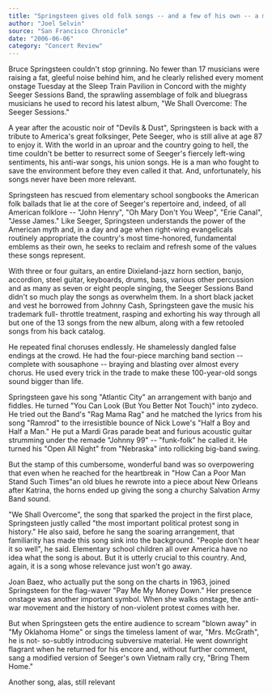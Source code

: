 ```yaml
---
title: "Springsteen gives old folk songs -- and a few of his own -- a mighty roar with his Seeger Sessions Band"
author: "Joel Selvin"
source: "San Francisco Chronicle"
date: "2006-06-06"
category: "Concert Review"
---
```


Bruce Springsteen couldn't stop grinning. No fewer than 17 musicians were raising a fat, gleeful noise behind him, and he clearly relished every moment onstage Tuesday at the Sleep Train Pavilion in Concord with the mighty Seeger Sessions Band, the sprawling assemblage of folk and bluegrass musicians he used to record his latest album, "We Shall Overcome: The Seeger Sessions."

A year after the acoustic noir of "Devils & Dust", Springsteen is back with a tribute to America's great folksinger, Pete Seeger, who is still alive at age 87 to enjoy it. With the world in an uproar and the country going to hell, the time couldn't be better to resurrect some of Seeger's fiercely left-wing sentiments, his anti-war songs, his union songs. He is a man who fought to save the environment before they even called it that. And, unfortunately, his songs never have been more relevant.

Springsteen has rescued from elementary school songbooks the American folk ballads that lie at the core of Seeger's repertoire and, indeed, of all American folklore -- "John Henry", "Oh Mary Don't You Weep", "Erie Canal", "Jesse James." Like Seeger, Springsteen understands the power of the American myth and, in a day and age when right-wing evangelicals routinely appropriate the country's most time-honored, fundamental emblems as their own, he seeks to reclaim and refresh some of the values these songs represent.

With three or four guitars, an entire Dixieland-jazz horn section, banjo, accordion, steel guitar, keyboards, drums, bass, various other percussion and as many as seven or eight people singing, the Seeger Sessions Band didn't so much play the songs as overwhelm them. In a short black jacket and vest he borrowed from Johnny Cash, Springsteen gave the music his trademark full- throttle treatment, rasping and exhorting his way through all but one of the 13 songs from the new album, along with a few retooled songs from his back catalog.

He repeated final choruses endlessly. He shamelessly dangled false endings at the crowd. He had the four-piece marching band section -- complete with sousaphone -- braying and blasting over almost every chorus. He used every trick in the trade to make these 100-year-old songs sound bigger than life.

Springsteen gave his song "Atlantic City" an arrangement with banjo and fiddles. He turned "You Can Look (But You Better Not Touch)" into zydeco. He tried out the Band's "Rag Mama Rag" and he matched the lyrics from his song "Ramrod" to the irresistible bounce of Nick Lowe's "Half a Boy and Half a Man." He put a Mardi Gras parade beat and furious acoustic guitar strumming under the remade "Johnny 99" -- "funk-folk" he called it. He turned his "Open All Night" from "Nebraska" into rollicking big-band swing.

But the stamp of this cumbersome, wonderful band was so overpowering that even when he reached for the heartbreak in "How Can a Poor Man Stand Such Times"an old blues he rewrote into a piece about New Orleans after Katrina, the horns ended up giving the song a churchy Salvation Army Band sound.

"We Shall Overcome", the song that sparked the project in the first place, Springsteen justly called "the most important political protest song in history." He also said, before he sang the soaring arrangement, that familiarity has made this song sink into the background. "People don't hear it so well", he said. Elementary school children all over America have no idea what the song is about. But it is utterly crucial to this country. And, again, it is a song whose relevance just won't go away.

Joan Baez, who actually put the song on the charts in 1963, joined Springsteen for the flag-waver "Pay Me My Money Down." Her presence onstage was another important symbol. When she walks onstage, the anti-war movement and the history of non-violent protest comes with her.

But when Springsteen gets the entire audience to scream "blown away" in "My Oklahoma Home" or sings the timeless lament of war, "Mrs. McGrath", he is not- so-subtly introducing subversive material. He went downright flagrant when he returned for his encore and, without further comment, sang a modified version of Seeger's own Vietnam rally cry, "Bring Them Home."

Another song, alas, still relevant